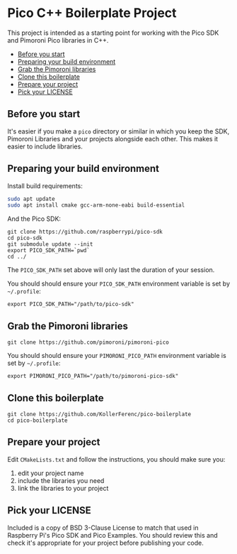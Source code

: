 # Pico C++ Boilerplate Project <!-- omit in toc -->

This project is intended as a starting point for working with the Pico SDK and Pimoroni Pico libraries in C++.

- [Before you start](#before-you-start)
- [Preparing your build environment](#preparing-your-build-environment)
- [Grab the Pimoroni libraries](#grab-the-pimoroni-libraries)
- [Clone this boilerplate](#clone-this-boilerplate)
- [Prepare your project](#prepare-your-project)
- [Pick your LICENSE](#pick-your-license)

## Before you start

It's easier if you make a `pico` directory or similar in which you keep the SDK, Pimoroni Libraries and your projects alongside each other. This makes it easier to include libraries.

## Preparing your build environment

Install build requirements:

```bash
sudo apt update
sudo apt install cmake gcc-arm-none-eabi build-essential
```

And the Pico SDK:

```
git clone https://github.com/raspberrypi/pico-sdk
cd pico-sdk
git submodule update --init
export PICO_SDK_PATH=`pwd`
cd ../
```

The `PICO_SDK_PATH` set above will only last the duration of your session.

You should should ensure your `PICO_SDK_PATH` environment variable is set by `~/.profile`:

```
export PICO_SDK_PATH="/path/to/pico-sdk"
```

## Grab the Pimoroni libraries

```
git clone https://github.com/pimoroni/pimoroni-pico
```

You should should ensure your `PIMORONI_PICO_PATH` environment variable is set by `~/.profile`:

```
export PIMORONI_PICO_PATH="/path/to/pimoroni-pico-sdk"
```

## Clone this boilerplate

```
git clone https://github.com/KollerFerenc/pico-boilerplate
cd pico-boilerplate
```

## Prepare your project

Edit `CMakeLists.txt` and follow the instructions, you should make sure you:

1. edit your project name
2. include the libraries you need
2. link the libraries to your project

## Pick your LICENSE

Included is a copy of BSD 3-Clause License to match that used in Raspberry Pi's Pico SDK and Pico Examples. You should review this and check it's appropriate for your project before publishing your code.
